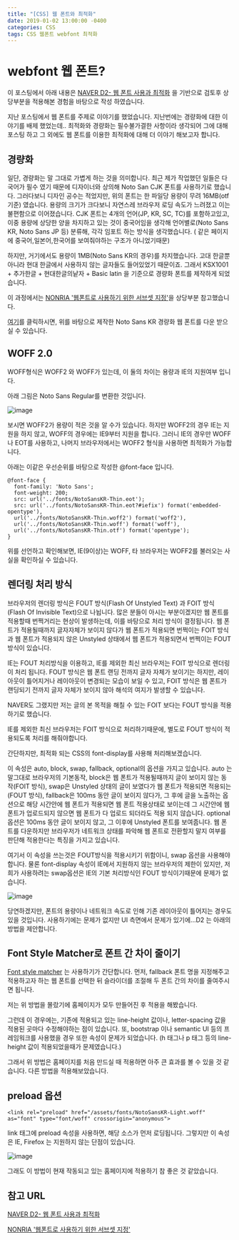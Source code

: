 ```yaml
---
title: "[CSS] 웹 폰트와 최적화"
date: 2019-01-02 13:00:00 -0400
categories: CSS
tags: CSS 웹폰트 webfont 최적화
---
```


webfont 웹 폰트?
=============

이 포스팅에서 아래 내용은 
[NAVER D2- 웹 폰트 사용과 최적화](https://d2.naver.com/helloworld/4969726?fbclid=IwAR0wq0PQnXnLHdIqpZrM8p0cxaIGQ9tP7GB7PlfzFh3NqE0UjtSq32PTGoQ) 을 기반으로
검토후 상당부분을 적용해본 경험을 바탕으로 작성 하였습니다. 
 

지난 포스팅에서 웹 폰트를 주제로 이야기를 했었습니다.
지난번에는 경량화에 대한 이야기를 배제 했었는데..
최적화와 경량화는 필수불가결한 사항이라 생각되어 그에 대해 포스팅 하고
그 외에도 웹 폰트를 이용한 최적화에 대해 더 이야기 해보고자 합니다.

경량화
----

일단, 경량화는 말 그대로 가볍게 하는 것을 의미합니다.
최근 제가 작업했던 일들은 다국어가 필수 였기 때문에 디자이너와 상의해 Noto San CJK 폰트를 사용하기로 했습니다.
그러다보니 디자인 공수는 적었지만, 위의 폰트는 한 파일당 용량이 무려 16MB(otf 기준) 였습니다. 
용량의 크기가 크다보니 자연스레 브라우저 로딩 속도가 느려졌고 이는 불편함으로 이어졌습니다.
CJK 폰트는 4개의 언어(JP, KR, SC, TC)를 포함하고있고, 이중 용량에 상당한 양을 차지하고 있는 것이 중국어임을 생각해 
언어별로(Noto Sans KR, Noto Sans JP 등) 분류해, 각각 임포트 하는 방식을 생각했습니다. ( 같은 페이지에 중국어,일본어,한국어를 보여줘야하는 구조가 아니었기때문) 

하지만, 거기에서도 용량이 1MB(Noto Sans KR의 경우)를 차지했습니다. 고대 한글뿐 아니라 현대 한글에서 사용하지 않는 글자들도 들어있었기 때문이죠.
그래서 KSX1001 + 추가한글 + 현대한글의낱자 + Basic latin 을 기준으로 경량화 폰트를 제작하게 되었습니다.

이 과정에서는 [NONRIA '웹폰트로 사용하기 위한 서브셋 지정'](https://nonria.com/post/96/)을 상당부분 참고했습니다.

[여기](https://github.com/jinnny/publish_source/tree/master/webfont/NotoSansKR/fonts)를 클릭하시면, 위를 바탕으로 제작한 Noto Sans KR 경량화 웹 폰트를 다운 받으실 수 있습니다.

WOFF 2.0
---

WOFF형식은 WOFF2 와 WOFF가 있는데, 이 둘의 차이는 용량과 IE의 지원여부 입니다.

아래 그림은
Noto Sans Regular를 변환한 것입니다.

![image](/blog/assets/images/woff2.png)

보시면 WOFF2가 용량이 적은 것을 알 수가 있습니다.
하지만 WOFF2의 경우 IE는 지원을 하지 않고, WOFF의 경우에는 IE9부터 지원을 합니다.
그러니 IE의 경우만 WOFF나 EOT를 사용하고, 나머지 브라우저에서는 WOFF2 형식을 사용하면
최적화가 가능합니다.

아래는 이같은 우선순위를 바탕으로 작성한 @font-face 입니다.

```
@font-face {
  font-family: 'Noto Sans';
  font-weight: 200;
  src: url('../fonts/NotoSansKR-Thin.eot');
  src: url('../fonts/NotoSansKR-Thin.eot?#iefix') format('embedded-opentype'),
  url('../fonts/NotoSansKR-Thin.woff2') format('woff2'),
  url('../fonts/NotoSansKR-Thin.woff') format('woff'),
  url('../fonts/NotoSansKR-Thin.otf') format('opentype');
}
```

위를 선언하고 확인해보면, IE(9이상)는 WOFF, 타 브라우저는 WOFF2를 불러오는 사실을 확인하실 수 있습니다.


렌더링 처리 방식
------

브라우저의 렌더링 방식은 FOUT 방식(Flash Of Unstyled Text) 과 FOIT 방식(Flash Of Invisible Text)으로 나뉩니다.
많은 분들이 아시는 부분이겠지만 웹 폰트를 적용할때 번쩍거리는 현상이 발생하는데, 이를 바탕으로 처리 방식이 결정됩니다.
웹 폰트가 적용될때까지 글자자체가 보이지 않다가 웹 폰트가 적용되면 번쩍이는 FOIT 방식과 웹 폰트가 적용되지 않은 Unstyled 상태에서 웹 폰트가 적용되면서 번쩍이는 FOUT 방식이 있습니다.

IE는 FOUT 처리방식을 이용하고, IE를 제외한 최신 브라우저는 FOIT 방식으로 렌더링이 처리 됩니다.
FOUT 방식은 웹 폰트 랜딩 전까지 글자 자체가 보이기는 하지만, 레이아웃이 틀어지거나 레이아웃이 변경되는 모습이 보일 수 있고,
FOIT 방식은 웹 폰트가 랜딩되기 전까지 글자 자체가 보이지 않아 해석의 여지가 발생할 수 있습니다.

NAVER도 그랬지만 저는 글의 본 목적을 해칠 수 있는 FOIT 보다는 FOUT 방식을 적용하기로 했습니다.

IE를 제외한 최신 브라우저는 FOIT 방식으로 처리하기때문에, 별도로 FOUT 방식이 적용되도록 처리를 해줘야합니다.

간단하지만, 최적화 되는 CSS의 font-display를 사용해 처리해보겠습니다.

이 속성은 auto, block, swap, fallback, optional의 옵션을 가지고 있습니다.
auto 는 말그대로 브라우저의 기본동작, block은 웹 폰트가 적용될때까지 글이 보이지 않는 동작(FOIT 방식), swap은 Unstyled 상태의 글이 보였다가 웹 폰트가
적용되면 적용되는(FOUT 방식), fallback은 100ms 동안 글이 보이지 않다가, 그 후에 글을 노출하는 옵션으로 해당 시간안에 웹 폰트가 적용되면 웹 폰트 적용상태로 보이는데 그 시간안에 웹 폰트가 업로드되지 않으면 웹 폰트가 다 업로드 되더라도 적용 되지 않습니다.
optional옵션은 100ms 동안 글이 보이지 않고, 그 이후에 Unstyled 폰트를 보여줍니다. 웹 폰트를 다운하지만 브라우저가 네트워크 상태를 파악해 웹 폰트로 전환할지 말지 여부를 판단해 적용한다는 특징을 가지고 있습니다.

여기서 이 속성을 쓰는것은 FOUT방식을 적용시키기 위함이니, swap 옵션을 사용해야 합니다.
물론 font-display 속성이 IE에서 지원하지 않는 브라우저의 제한이 있지만, 
저희가 사용하려는 swap옵션은 IE의 기본 처리방식인 FOUT 방식이기때문에 문제가 없습니다.

![image](/blog/assets/images/font_display.png)


당연하겠지만, 폰트의 용량이나 네트워크 속도로 인해 기존 레이아웃이 틀어지는 경우도 있을 것입니다.
사용하기에는 문제가 없지만 UI 측면에서 문제가 있기에...D2 는 아래의 방법을 제안합니다.


Font Style Matcher로 폰트 간 차이 줄이기
-------

[Font style matcher](https://sangziii.github.io/fontStyleMatcher/) 는 사용하기가 간단합니다.
먼저, fallback 폰트 명을 지정해주고 적용하고자 하는 웹 폰트를 선택한 뒤
슬라이더를 조절해 두 폰트 간의 차이를 줄여주시면 됩니다.
 
저는 위 방법을 몰랐기에 홈페이지가 모두 만들어진 후 적용을 해봤습니다.

그런데 이 경우에는, 기존에 적용되고 있는 line-height 값이나, letter-spacing 값을 
적용된 곳마다 수정해야하는 점이 있습니다. 
또, bootstrap 이나 semantic UI 등의 프레임워크를 사용했을 경우 또한 속성이 문제가 되었습니다.
(h 태그나 p 태그 등의 line-height 값이 적용되었을때가 문제였습니다.)

그래서 위 방법은 홈페이지를 처음 만드실 때 적용하면 아주 큰 효과를 볼 수 있을 것 같습니다.
다른 방법을 적용해보았습니다. 

preload 옵션
----

```
<link rel="preload" href="/assets/fonts/NotoSansKR-Light.woff" as="font" type="font/woff" crossorigin="anonymous">
```

link 태그에 preload 속성을 사용하면, 해당 소스가 먼저 로딩됩니다. 
그렇지만 이 속성은 IE, Firefox 는 지원하지 않는 단점이 있습니다.

![image](/blog/assets/images/css_preload.png)

그래도 이 방법이 현재 작동되고 있는 홈페이지에 적용하기 참 좋은 것 같았습니다.



참고 URL
-------
[NAVER D2- 웹 폰트 사용과 최적화](https://d2.naver.com/helloworld/4969726?fbclid=IwAR0wq0PQnXnLHdIqpZrM8p0cxaIGQ9tP7GB7PlfzFh3NqE0UjtSq32PTGoQ)

[NONRIA '웹폰트로 사용하기 위한 서브셋 지정'](https://nonria.com/post/96/)
